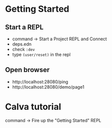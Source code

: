 # Getting Started
## Start a REPL
- command -> Start a Project REPL and Connect
- deps.edn
- check `:dev`
- type `(user/reset)` in the repl

## Open browser
- http://localhost:28080/ping
- http://localhost:28080/demo/page1

# Calva tutorial
command -> Fire up the "Getting Started" REPL
